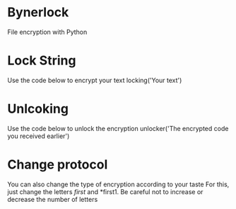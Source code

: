 # Bynerlock
File encryption with Python

# Lock String
Use the code below to encrypt your text
locking('Your text')

# Unlcoking
Use the code below to unlock the encryption
unlocker('The encrypted code you received earlier')

# Change protocol
You can also change the type of encryption according to your taste
For this, just change the letters *first* and *first1. Be careful not to increase or decrease the number of letters
